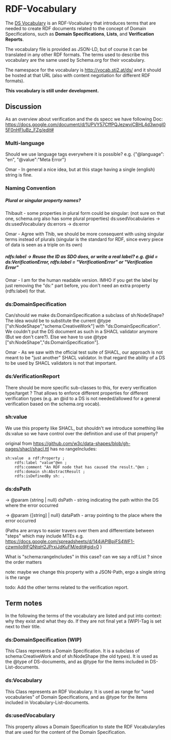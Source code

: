 # RDF-Vocabulary

The [DS Vocabulary](ds-vocabulary.jsonld) is an RDF-Vocabulary that introduces terms that are needed to create RDF documents related to the concept of Domain Specifications, such as **Domain Specifications**, **Lists**, and **Verification Reports**.

The vocabulary file is provided as JSON-LD, but of course it can be translated in any other RDF formats. The terms used to describe this vocabulary are the same used by Schema.org for their vocabulary.

The namespace for the vocabulary is http://vocab.sti2.at/ds/ and it should be hosted at that URL (also with content negotiation for different RDF formats).

**This vocabulary is still under development.**

## Discussion

As an overview about verification and the ds specc we have following Doc: https://docs.google.com/document/d/1UPVY57CffPQJezwvjCBHL4d3wngI05F0nHFIuBz_FZg/edit#

### Multi-language

Should we use language tags everywhere it is possible? e.g. {"@language": "en", "@value":"Meta Error"}

Omar - In general a nice idea, but at this stage having a single (english) string is fine.

### Naming Convention

##### Plural or singular property names?

Thibault - some properties in plural form could be singular: (not sure on that one, schema.org also has some plural properties)   ds:usedVocabularies -> ds:usedVocabulary  ds:errors -> ds:error

Omar - Agree with Thib, we should be more consequent with using singular terms instead of plurals (singular is the standard for RDF, since every piece of data is seen as a triple on its own)

##### rdfs:label -> Reuse the ID as SDO does, or write a real label? e.g. @id = ds:VerificationError, rdfs:label = "VerificationError" or "Verification Error"

Omar - I am for the human readable version. IMHO if you get the label by just removing the "ds:" part before, you don't need an extra property (rdfs:label) for that.


### ds:DomainSpecification

Can/should we make ds:DomainSpecification a subclass of sh:NodeShape? The idea would be to substitute the current @type ["sh:NodeShape","schema:CreativeWork"] with "ds:DomainSpecification". We couldn't put the DS document as such in a SHACL validator anymore (But we don't care?). Else we have to use @type ["sh:NodeShape","ds:DomainSpecification"].

Omar - As we saw with the official test suite of SHACL, our approach is not meant to be "just another" SHACL validator. In that regard the ability of a DS to be used by SHACL validators is not that important.


### ds:VerificationReport

There should be more specific sub-classes to this, for every verification type/target ? That allows to enforce different properties for different verification types (e.g. an @id to a DS is not needed/allowed for a general verification based on the schema.org vocab).

### sh:value

We use this property like SHACL, but shouldn't we introduce something like ds:value so we have control over the definition and use of that property?

original from https://github.com/w3c/data-shapes/blob/gh-pages/shacl/shacl.ttl  has no rangeIncludes:

 ```
 sh:value  a rdf:Property ;                                                  
     rdfs:label "value"@en ;
     rdfs:comment "An RDF node that has caused the result."@en ;          
     rdfs:domain sh:AbstractResult ;
     rdfs:isDefinedBy sh: .
 ```

### ds:dsPath

-> @param {string | null} dsPath - string indicating the path within the DS where the error occurred

->  @param {[string] | null} dataPath - array pointing to the place where the error occurred

(Paths are arrays to easier travers over them and differentiate between "steps" which may include MTEs
e.g. https://docs.google.com/spreadsheets/d/144iAPlBpjFS4WF1-czwmiIo9IFQNtqH2JPrxiJdKuFM/edit#gid=0 )


What is "schema:rangeIncludes" in this case? can we say a rdf:List ? since the order matters

note: maybe we change this property with a JSON-Path, ergo a single string is the range

todo: Add the other terms related to the verification report.

## Term notes

In the following the terms of the vocabulary are listed and put into context: why they exist and what they do. If they are not final yet a (WIP)-Tag is set next to their title.

### ds:DomainSpecification (WIP)

This Class represents a Domain Specification. It is a subclass of schema:CreativeWork and of sh:NodeShape (the old types). It is used as the @type of DS-documents, and as @type for the items included in DS-List-documents.

### ds:Vocabulary

This Class represents an RDF Vocabulary. It is used as range for "used vocabularies" of Domain Specifications, and as @type for the items included in Vocabulary-List-documents.

### ds:usedVocabulary

This property allows a Domain Specification to state the RDF Vocabulary/ies that are used for the content of the Domain Specification.